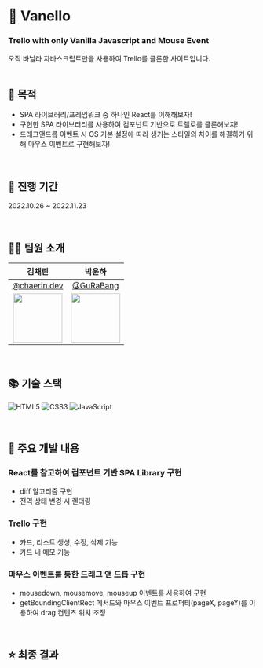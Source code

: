 # 📝 Vanello

### Trello with only Vanilla Javascript and Mouse Event
<div> 오직 바닐라 자바스크립트만을 사용하여 Trello를 클론한 사이트입니다.</div>
<br>

## 🤔 목적
- SPA 라이브러리/프레임워크 중 하나인 React를 이해해보자!
- 구현한 SPA 라이브러리를 사용하여 컴포넌트 기반으로 트렐로를 클론해보자!
- 드래그앤드롭 이벤트 시 OS 기본 설정에 따라 생기는 스타일의 차이를 해결하기 위해 마우스 이벤트로 구현해보자! 

<br>

## 📅 진행 기간

2022.10.26 ~ 2022.11.23 

<br>

## 👩‍👧 팀원 소개

|                                    김채린                                    |                                    박윤하                                    |
| :--------------------------------------------------------------------------: | :--------------------------------------------------------------------------: |
|                [@chaerin.dev](https://github.com/chaerin-dev)                |                  [@GuRaBang](https://github.com/GuRaBang)                   |
| <img src="https://avatars.githubusercontent.com/u/70943835?v=4" width="100"> | <img src="https://avatars.githubusercontent.com/u/87111950?v=4" width="100"> |

<br>

## 📚 기술 스택
![HTML5](https://img.shields.io/badge/html5-%23E34F26.svg?style=for-the-badge&logo=html5&logoColor=white)
![CSS3](https://img.shields.io/badge/css3-%231572B6.svg?style=for-the-badge&logo=css3&logoColor=white)
![JavaScript](https://img.shields.io/badge/javascript-%23323330.svg?style=for-the-badge&logo=javascript&logoColor=%23F7DF1E)


<br>

## 📌 주요 개발 내용
### React를 참고하여 컴포넌트 기반 SPA Library 구현
  - diff 알고리즘 구현
  - 전역 상태 변경 시 렌더링

### Trello 구현
  - 카드, 리스트 생성, 수정, 삭제 기능
  - 카드 내 메모 기능
  
### 마우스 이벤트를 통한 드래그 앤 드롭 구현
  - mousedown, mousemove, mouseup 이벤트를 사용하여 구현
  - getBoundingClientRect 메서드와 마우스 이벤트 프로퍼티(pageX, pageY)를 이용하여 drag 컨텐츠 위치 조정


<br>

## ⭐ 최종 결과



